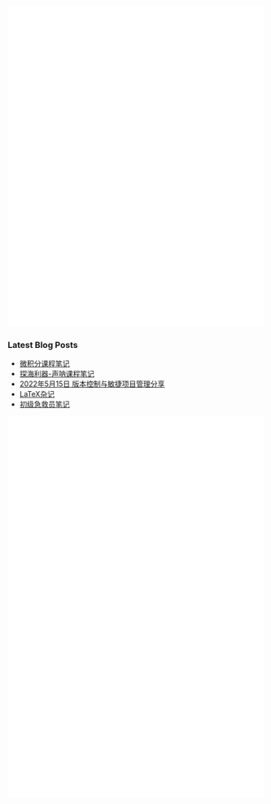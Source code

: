 ![General](general.svg)

### Latest Blog Posts

<!-- BLOG-POST-LIST:START -->
- [微积分课程笔记](https://leojhonsong.github.io/zh-CN/2025/01/03/%E5%BE%AE%E7%A7%AF%E5%88%86%E8%AF%BE%E7%A8%8B%E7%AC%94%E8%AE%B0/)
- [探海利器-声呐课程笔记](https://leojhonsong.github.io/zh-CN/2022/05/23/%E6%8E%A2%E6%B5%B7%E5%88%A9%E5%99%A8-%E5%A3%B0%E5%91%90%E8%AF%BE%E7%A8%8B%E7%AC%94%E8%AE%B0/)
- [2022年5月15日 版本控制与敏捷项目管理分享](https://leojhonsong.github.io/zh-CN/2022/05/23/2022%E5%B9%B45%E6%9C%8815%E6%97%A5%E7%89%88%E6%9C%AC%E6%8E%A7%E5%88%B6%E4%B8%8E%E6%95%8F%E6%8D%B7%E9%A1%B9%E7%9B%AE%E7%AE%A1%E7%90%86%E5%88%86%E4%BA%AB/)
- [LaTeX杂记](https://leojhonsong.github.io/zh-CN/2021/04/24/LaTeX%E6%9D%82%E8%AE%B0/)
- [初级急救员笔记](https://leojhonsong.github.io/zh-CN/2021/01/21/%E5%88%9D%E7%BA%A7%E6%80%A5%E6%95%91%E5%91%98%E7%AC%94%E8%AE%B0/)
<!-- BLOG-POST-LIST:END -->

![heat map and wakatime](heat_waka.svg)